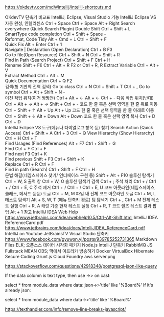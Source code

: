 https://okdevtv.com/md/#intellij/intellij-shortcuts.md


OKdevTV
단축키 비교표
IntelliJ, Eclipse, Visual Studio
기능	IntelliJ	Eclipse	VS
자동 완성, 인텔리센스	Ctrl + Space	Ctrl + Space	Alt + Right
Search everywhere (Quick Search Plugin)	Double Shift	Ctrl + Shift + L	
SmartType code completion	Ctrl + Shift + Space	-	
Reformat, Code Tidy	Alt + Cmd + L	Ctrl + Shift + F	
Quick Fix	Alt + Enter	Ctrl + 1	
Navigate | Declaration (Open Declaration)	Ctrl + B	F3	
Go to file(Open Resource)	Ctrl + Shift + N	Ctrl + Shift + R	
Find in Path (Search Project)	Ctrl + Shift + F	Ctrl + H	
Rename	Shift + F6	Ctrl + Alt + R	F2 or Ctrl + R, R
Extract Variable	Ctrl + Alt + V		
Extract Method	Ctrl + Alt + M		
Quick Documentation	Ctrl + Q	F2	
검색(형 기반의 전역 검색)
Go to class	Ctrl + N	Ctrl + Shift + T	Ctrl + ,
Go to symbol	Ctrl + Alt + Shift + N	-	
이전 작업 위치(이거 짱짱맨)	Ctrl + Alt + ←	Alt + ←	Ctrl + -
다음 작업 위치(반대)	Ctrl + Alt + →	Alt + →	Shift + Ctrl + -
코드 한 줄 혹은 선택 영역을 한 줄 위로 이동	Ctrl + Shift + ↑	Alt + Up	Alt + Up
코드 한 줄 혹은 선택 영역을 한 줄 아래로 이동	Ctrl + Shift + ↓	Alt + Down	Alt + Down
코드 한 줄 혹은 선택 영역 복사	Ctrl + D	Ctrl + D	
IntelliJ	Eclipse	VS
도구(메뉴나 다이얼로그 항목 등) 찾기
Search Action (Quick Access)	Ctrl + Shift + A	Ctrl + 3	Ctrl + Q
View Hierarchy (Show Hierarchy)	Ctrl + H	Ctrl + T	
Find Usages (Find References)	Alt + F7	Ctrl + Shift + G	
Find	Ctrl + F	Ctrl + F	
Find next	F3	Ctrl + K	
Find previous	Shift + F3	Ctrl + Shift + K	
Replace	Ctrl + R	Ctrl + F	
Find in path (Search)	Ctrl + Shift + F	Ctrl + H	
문법 해결(네임스페이스 찾기/ 인터페이스 구현 등)			Shift + Alt + F10
솔루션 탐색기			Ctrl + W, S
출력 창			Ctrl + W, O
솔루션 탐색기 검색			Ctrl + ;
주석 처리	Ctrl + /	Ctrl + /	Ctrl + E, C
주석 제거	Ctrl + /	Ctrl + /	Ctrl + E, U
코드 아웃라인(네임스페이스, 클래스, 메서드 등등) 토글			Ctrl + M, M
파일 내 전체 코드 아웃라인 토글			Ctrl + M, L
테스트 탐색기			Alt + S, W, T
(메뉴 단축키 경로)
팀 탐색기			Ctrl + \, Ctrl + M
전체 테스트 실행			Ctrl + R, A
캐럿 기준 현재 테스트 실행			Ctrl + R, T
코드 렌즈 테스트 결과 팝업			Alt + 1
참고
IntelliJ IDEA Web Help
https://www.jetbrains.com/idea/webhelp10.5/Ctrl-Alt-Shift.html
IntelliJ IDEA ReferenceCard pdf
https://www.jetbrains.com/idea/docs/IntelliJIDEA_ReferenceCard.pdf
IntelliJ on Youtube
JetBrainsTV
Visual Studio 단축키
https://www.facebook.com/gyuwon.yi/posts/939785252731365
Markdown Files
ELK; 오픈소스 데이터 시각화 패키지
Node.js
IntelliJ 단축키
RabbitMQ
JS Fullstack MEAN
OBS; 맥에서 아프리카 방송하기
Docker
VirtualBox
Hibernate
Secure Coding
Grunt.js
Cloud Foundry
aws
server.png



https://stackoverflow.com/questions/42918348/postgresql-json-like-query


If the data column is text type, then use ->> on cast:

select * from module_data where data::json->>'title' like '%Board%'
If it's already json:

select * from module_data where data->>'title' like '%Board%'

https://texthandler.com/info/remove-line-breaks-javascript/
